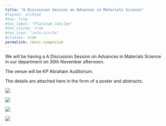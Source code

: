 ```yaml
---
title: "A Discussion Session on Advances in Materials Science"
#layout: archive
#toc: true
#toc_label: "Platinum Jubilee"
#toc_sticky: true
#toc_icon: "info-circle"
#classes: wide
permalink: /mini-symposium
---
```


We will be having a A Discussion Session on Advances in Materials Science in our department on 30th November afternoon. 

The venue will be KP Abraham Auditorium. 

The details are attached here in the form of a poster and abstracts.

<img src="{{ site.baseurl }}/assets/images/mini-symposium/Poster.jpg"><br>

<img src="{{ site.baseurl }}/assets/images/mini-symposium/Wang.jpg"><br>

<img src="{{ site.baseurl }}/assets/images/mini-symposium/Hemker.jpg"><br>

<img src="{{ site.baseurl }}/assets/images/mini-symposium/Fraser.jpg"><br>




